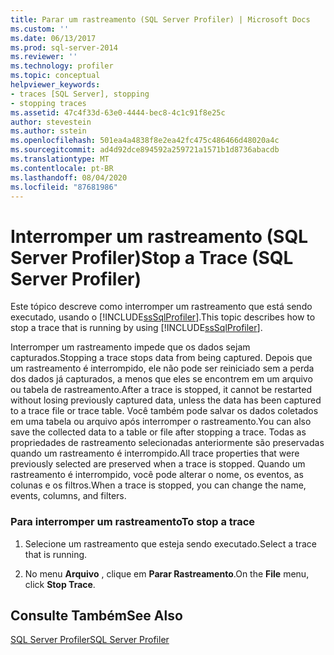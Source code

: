 ```yaml
---
title: Parar um rastreamento (SQL Server Profiler) | Microsoft Docs
ms.custom: ''
ms.date: 06/13/2017
ms.prod: sql-server-2014
ms.reviewer: ''
ms.technology: profiler
ms.topic: conceptual
helpviewer_keywords:
- traces [SQL Server], stopping
- stopping traces
ms.assetid: 47c4f33d-63e0-4444-bec8-4c1c91f8e25c
author: stevestein
ms.author: sstein
ms.openlocfilehash: 501ea4a4838f8e2ea42fc475c486466d48020a4c
ms.sourcegitcommit: ad4d92dce894592a259721a1571b1d8736abacdb
ms.translationtype: MT
ms.contentlocale: pt-BR
ms.lasthandoff: 08/04/2020
ms.locfileid: "87681986"
---
```

# <a name="stop-a-trace-sql-server-profiler"></a><span data-ttu-id="a89a7-102">Interromper um rastreamento (SQL Server Profiler)</span><span class="sxs-lookup"><span data-stu-id="a89a7-102">Stop a Trace (SQL Server Profiler)</span></span>
  <span data-ttu-id="a89a7-103">Este tópico descreve como interromper um rastreamento que está sendo executado, usando o [!INCLUDE[ssSqlProfiler](../../includes/sssqlprofiler-md.md)].</span><span class="sxs-lookup"><span data-stu-id="a89a7-103">This topic describes how to stop a trace that is running by using [!INCLUDE[ssSqlProfiler](../../includes/sssqlprofiler-md.md)].</span></span>  
  
 <span data-ttu-id="a89a7-104">Interromper um rastreamento impede que os dados sejam capturados.</span><span class="sxs-lookup"><span data-stu-id="a89a7-104">Stopping a trace stops data from being captured.</span></span> <span data-ttu-id="a89a7-105">Depois que um rastreamento é interrompido, ele não pode ser reiniciado sem a perda dos dados já capturados, a menos que eles se encontrem em um arquivo ou tabela de rastreamento.</span><span class="sxs-lookup"><span data-stu-id="a89a7-105">After a trace is stopped, it cannot be restarted without losing previously captured data, unless the data has been captured to a trace file or trace table.</span></span> <span data-ttu-id="a89a7-106">Você também pode salvar os dados coletados em uma tabela ou arquivo após interromper o rastreamento.</span><span class="sxs-lookup"><span data-stu-id="a89a7-106">You can also save the collected data to a table or file after stopping a trace.</span></span> <span data-ttu-id="a89a7-107">Todas as propriedades de rastreamento selecionadas anteriormente são preservadas quando um rastreamento é interrompido.</span><span class="sxs-lookup"><span data-stu-id="a89a7-107">All trace properties that were previously selected are preserved when a trace is stopped.</span></span> <span data-ttu-id="a89a7-108">Quando um rastreamento é interrompido, você pode alterar o nome, os eventos, as colunas e os filtros.</span><span class="sxs-lookup"><span data-stu-id="a89a7-108">When a trace is stopped, you can change the name, events, columns, and filters.</span></span>  
  
### <a name="to-stop-a-trace"></a><span data-ttu-id="a89a7-109">Para interromper um rastreamento</span><span class="sxs-lookup"><span data-stu-id="a89a7-109">To stop a trace</span></span>  
  
1.  <span data-ttu-id="a89a7-110">Selecione um rastreamento que esteja sendo executado.</span><span class="sxs-lookup"><span data-stu-id="a89a7-110">Select a trace that is running.</span></span>  
  
2.  <span data-ttu-id="a89a7-111">No menu **Arquivo** , clique em **Parar Rastreamento**.</span><span class="sxs-lookup"><span data-stu-id="a89a7-111">On the **File** menu, click **Stop Trace**.</span></span>  
  
## <a name="see-also"></a><span data-ttu-id="a89a7-112">Consulte Também</span><span class="sxs-lookup"><span data-stu-id="a89a7-112">See Also</span></span>  
 [<span data-ttu-id="a89a7-113">SQL Server Profiler</span><span class="sxs-lookup"><span data-stu-id="a89a7-113">SQL Server Profiler</span></span>](sql-server-profiler.md)  
  
  
